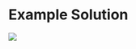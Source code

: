 # Example Solution

<img src="https://raw.githubusercontent.com/SametBELLUR/Python-Projects/main/English%20(%C4%B0ngilizce)/Linear%20Algebra/Gauss%20Elimination%20Method%20Python%20Program/Example%20Solution/Example_Solution(For%20Readme.md).png">
